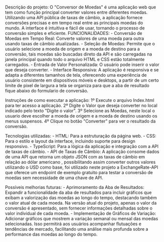 Descrição do projeto:
    O "Conversor de Moedas" é uma aplicação web que tem como função principal converter valores entre diferentes moedas. Utilizando uma API pública de taxas de câmbio, a aplicação fornece conversões precisas e em tempo real entre as principais moedas do mundo. A interface é intuitiva e fácil de usar, tornando o processo de conversão simples e eficiente.
    FUNCIONALIDADES:
    - Conversão de Moedas em Tempo Real: Converte valores de uma moeda para outra usando taxas de câmbio atualizadas.
    - Seleção de Moedas: Permite que o usuário selecione a moeda de origem e a moeda de destino para a conversão, tais moedas são buscadas direto da API e são carregadas na janela principal quando todo o arquivo HTML e CSS estão totalmente carregados.
    - Entrada de Valor Personalizada: O usuário pode inserir o valor que deseja converter.
    - Interface Responsiva: A aplicação é responsiva e se adapta a diferentes tamanhos de tela, oferecendo uma experiência de usuário consistente em dispositivos móveis e desktops, a partir de um certo limite de pixel de largura a tela se organiza para que a aba de resultado fique abaixo do formulario de conversão.

Instruções de como executar a aplicação:
    1º Execute o arquivo Index.html para ter acesso a aplicação.
    2º Digite o Valor que deseja converter no local indicado pelo texto "Digite o valor".
    3º Selecione as Moedas, neste local o usuario deve escolher a moeda de origem e a moeda de destino usando os menus suspensos.
    4º Clique no botão "Converter" para ver o resultado da conversão.

Tecnologias utilizadas:
    - HTML: Para a estruturação da página web.
    - CSS: Para o estilo e layout da interface, incluindo suporte para design responsivo.
    - TypeScript: Para a lógica da aplicação e integração com a API de taxas de câmbio.
    - API de Taxas de Câmbio: A aplicação consome dados de uma API que retorna um objeto JSON com as taxas de câmbio em relação ao dólar americano , possibilitando assim converter outros valores utilizando o USD como base, foi utilizado neste projeto a ExchangeRate-API que oferece um endpoint de exemplo gratuito para testar a conversão de moedas sem necessidade de uma chave de API.

Possíveis melhorias futuras:
    - Aprimoramento da Aba de Resultados: Expandir a funcionalidade da aba de resultados para incluir gráficos que exibam a valorização das moedas ao longo do tempo, destacando também o valor atual de cada moeda. Na versão atual do projeto, apenas o valor da conversão é apresentado, sem fornecer informações detalhadas sobre o valor individual de cada moeda.
    - Implementação de Gráficos de Variação: Adicionar gráficos que mostrem a variação semanal ou mensal das moedas selecionadas. Isso permitirá aos usuários acompanhar flutuações e tendências de mercado, facilitando uma análise mais profunda sobre a performance das moedas ao longo do tempo.
